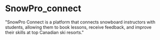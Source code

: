 # SnowPro_connect
"SnowPro Connect is a platform that connects snowboard instructors with students, allowing them to book lessons, receive feedback, and improve their skills at top Canadian ski resorts."
